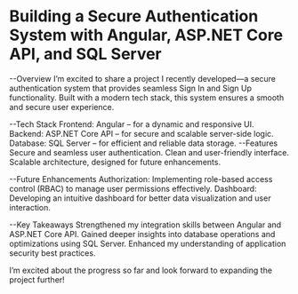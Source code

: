 # Building a Secure Authentication System with Angular, ASP.NET Core API, and SQL Server
--Overview
I’m excited to share a project I recently developed—a secure authentication system that provides seamless Sign In and Sign Up functionality. Built with a modern tech stack, this system ensures a smooth and secure user experience.

--Tech Stack
Frontend: Angular – for a dynamic and responsive UI.
Backend: ASP.NET Core API – for secure and scalable server-side logic.
Database: SQL Server – for efficient and reliable data storage.
--Features
 Secure and seamless user authentication.
 Clean and user-friendly interface.
 Scalable architecture, designed for future enhancements.

--Future Enhancements
 Authorization: Implementing role-based access control (RBAC) to manage user permissions effectively.
 Dashboard: Developing an intuitive dashboard for better data visualization and user interaction.
 
--Key Takeaways
 Strengthened my integration skills between Angular and ASP.NET Core API.
 Gained deeper insights into database operations and optimizations using SQL Server.
Enhanced my understanding of application security best practices.

I’m excited about the progress so far and look forward to expanding the project further!

